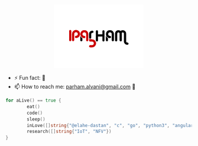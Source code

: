 <p align="center">
  <img src="./logo-lg.png"></img>
</p>

- ⚡ Fun fact: 🐼
- 📫 How to reach me: parham.alvani@gmail.com 📧

```go
for aLive() == true {
        eat()
        code()
        sleep()
        inLove([]string{"@elahe-dastan", "c", "go", "python3", "angular", "rust"})
        research([]string{"IoT", "NFV"})
}
```

<!--
**1995parham/1995parham** is a ✨ _special_ ✨ repository because its `README.md` (this file) appears on your GitHub profile.

Here are some ideas to get you started:

- 🔭 I’m currently working on ...
- 🌱 I’m currently learning ...
- 👯 I’m looking to collaborate on ...
- 🤔 I’m looking for help with ...
- 💬 Ask me about ...
- 📫 How to reach me: ...
- 😄 Pronouns: ...
- ⚡ Fun fact: ...
-->
